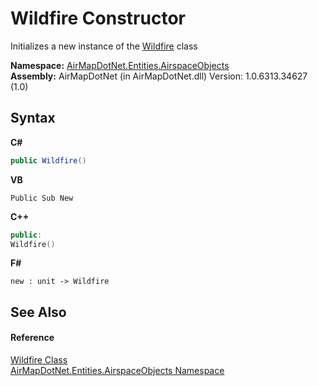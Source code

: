 # Wildfire Constructor 
 

Initializes a new instance of the <a href="8e129d5b-3f9b-abb9-3117-c47fab82f3ff">Wildfire</a> class

**Namespace:**&nbsp;<a href="4a77b213-9d2c-92a5-aab7-f2f82873a6fe">AirMapDotNet.Entities.AirspaceObjects</a><br />**Assembly:**&nbsp;AirMapDotNet (in AirMapDotNet.dll) Version: 1.0.6313.34627 (1.0)

## Syntax

**C#**<br />
``` C#
public Wildfire()
```

**VB**<br />
``` VB
Public Sub New
```

**C++**<br />
``` C++
public:
Wildfire()
```

**F#**<br />
``` F#
new : unit -> Wildfire
```


## See Also


#### Reference
<a href="8e129d5b-3f9b-abb9-3117-c47fab82f3ff">Wildfire Class</a><br /><a href="4a77b213-9d2c-92a5-aab7-f2f82873a6fe">AirMapDotNet.Entities.AirspaceObjects Namespace</a><br />